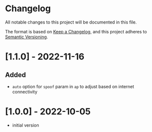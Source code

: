 # Changelog

All notable changes to this project will be documented in this file.

The format is based on [Keep a Changelog](https://keepachangelog.com/en/1.0.0/),
and this project adheres to [Semantic Versioning](https://semver.org/spec/v2.0.0.html).

# [1.1.0] - 2022-11-16

## Added

- `auto` option for `spoof` param in `ap` to adjust based on internet connectivity

# [1.0.0] - 2022-10-05

- initial version
